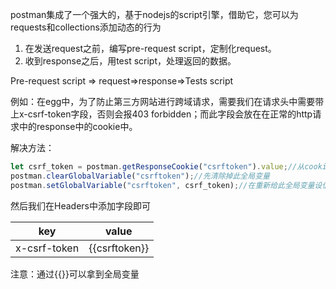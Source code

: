 postman集成了一个强大的，基于nodejs的script引擎，借助它，您可以为requests和collections添加动态的行为

1. 在发送request之前，编写pre-request script，定制化request。
2. 收到response之后，用test script，处理返回的数据。

Pre-request script => request=>response=>Tests script

例如：在egg中，为了防止第三方网站进行跨域请求，需要我们在请求头中需要带上x-csrf-token字段，否则会报403 forbidden；而此字段会放在在正常的http请求中的response中的cookie中。

解决方法：

```js
let csrf_token = postman.getResponseCookie("csrftoken").value;//从cookie中拿到此字段
postman.clearGlobalVariable("csrftoken");//先清除掉此全局变量
postman.setGlobalVariable("csrftoken", csrf_token);//在重新给此全局变量设值
```

然后我们在Headers中添加字段即可

| key          | value         |
| ------------ | ------------- |
| x-csrf-token | {{csrftoken}} |

注意：通过{{}}可以拿到全局变量
